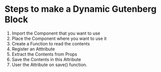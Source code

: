 # Steps to make a Dynamic Gutenberg Block
1. Import the Component that you want to use
2. Place the Component where you want to use it
3. Create a Function to read the contents
4. Register an Atttribute
5. Extract the Contents from Props
6. Save the Contents in this Attribute
7. User the Attribute on save() function.


